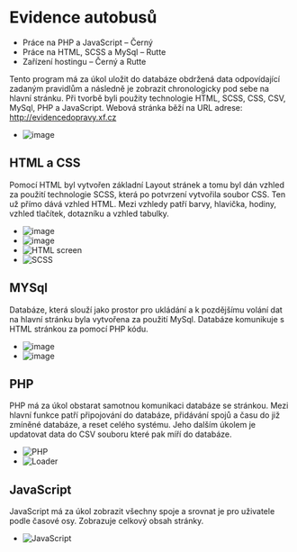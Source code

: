 # Evidence autobusů
- Práce na PHP a JavaScript – Černý
- Práce na HTML, SCSS a MySql – Rutte
- Zařízení hostingu – Černý a Rutte

Tento program má za úkol uložit do databáze obdržená data odpovídající zadaným pravidlům a následně je zobrazit chronologicky pod sebe na hlavní stránku. Při tvorbě byli použity technologie HTML, SCSS, CSS, CSV, MySql, PHP a JavaScript. Webová stránka běží na URL adrese: http://evidencedopravy.xf.cz
- ![image](https://user-images.githubusercontent.com/74651859/163685290-51364d81-439d-4631-9078-c89209d1a3a1.png)



## HTML a CSS

Pomocí HTML byl vytvořen základní Layout stránek a tomu byl dán vzhled za použití technologie SCSS, která po potvrzení vytvořila soubor CSS. Ten už přímo dává vzhled HTML. Mezi vzhledy patří barvy, hlavička, hodiny, vzhled tlačítek, dotazníku a vzhled tabulky.
- ![image](https://user-images.githubusercontent.com/74651859/163685291-62b4ebb4-b4d8-4e49-a814-b0eb1fdf5326.png)
- ![image](https://user-images.githubusercontent.com/74651859/163685315-1301b7d1-3900-4deb-8244-0747449b79e8.png)
- ![HTML screen](https://user-images.githubusercontent.com/74651859/163685318-30886eb3-2be4-4db2-ac1e-75486588b344.png)
- ![SCSS](https://user-images.githubusercontent.com/74651859/163685322-6d02c4c1-eef6-48e8-9f47-e3447bd2d275.png)

## MYSql

Databáze, která slouží jako prostor pro ukládání a k pozdějšímu volání dat na hlavní stránku byla vytvořena za použití MySql. Databáze komunikuje s HTML stránkou za pomocí PHP kódu.
- ![image](https://user-images.githubusercontent.com/74651859/163685380-93b1e02c-bb2c-42ee-b856-cc3e68525a55.png)
- ![image](https://user-images.githubusercontent.com/74651859/163685400-7a1ee1b7-fca8-4bfe-a9aa-c7c340e0079e.png)

## PHP
PHP má za úkol obstarat samotnou komunikaci databáze se stránkou. Mezi hlavní funkce patří připojování do databáze, přidávání spojů a času do již zmíněné databáze, a reset celého systému. Jeho dalším úkolem je updatovat data do CSV souboru které pak míří do databáze.
- ![PHP](https://user-images.githubusercontent.com/74651859/163685431-8ac31d8c-15b4-40a3-8952-25ccfd20e7a6.png)
- ![Loader](https://user-images.githubusercontent.com/74651859/163685432-5a430b70-5892-4d56-a97d-4c081f862d76.png)

## JavaScript
JavaScript má za úkol zobrazit všechny spoje a srovnat je pro uživatele podle časové osy. Zobrazuje celkový obsah stránky.
- ![JavaScript](https://user-images.githubusercontent.com/74651859/163685449-e4b5d808-2754-4371-854d-a14270b0afcc.png)

